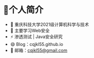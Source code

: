 # 👋个人简介

- 🔭 重庆科技大学2021级计算机科学与技术
- 🌱 主要学习Web安全
- ⚡ 渗透测试 | Java安全研究
- 😄 Blog：cqjkl55.github.io
- 💬 邮箱：cqjkl55@gmail.com
